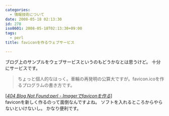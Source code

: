 ```yaml
---
categories:
  - 情報技術について
date: 2008-05-18 02:13:30
id: 278
iso8601: 2008-05-18T02:13:30+09:00
tags:
  - perl
title: faviconを作るウェブサービス

---
```


ブログ上のサンプルをウェブサービスというのもどうかなとは思うけど。
十分にサービスです。
<blockquote cite="http://blog.livedoor.jp/dankogai/archives/51000944.html" title="Source: 404 Blog Not Found:perl - Imagerでfaviconを作る; Accessed Date: 5/17/2008" class="blockquote"><p>ちょっと個人的なはっく。車輪の再発明の公算大ですが。favicon.icoを作るプログラムの書き方です。</p></blockquote><div class="cite"> [<cite><a href="http://blog.livedoor.jp/dankogai/archives/51000944.html">404 Blog Not Found:perl - Imagerでfaviconを作る</a></cite>] </div>
faviconを新しく作るのって面倒なんですよね。
ソフトを入れるところからやらないといけないし。
かなり便利です。
    	